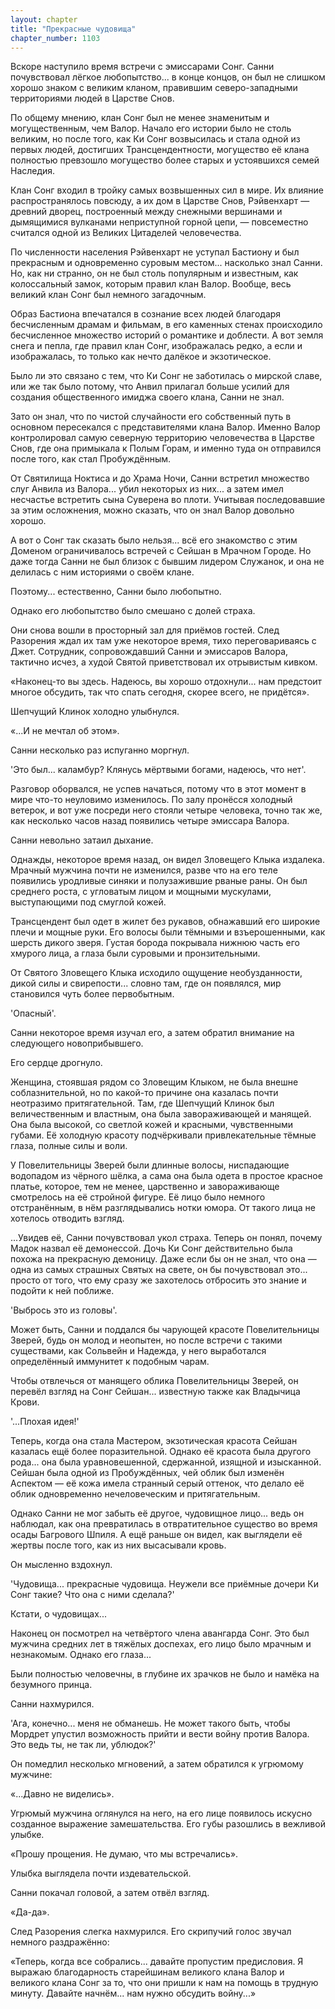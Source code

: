 ```yaml
---
layout: chapter
title: "Прекрасные чудовища"
chapter_number: 1103
---
```


Вскоре наступило время встречи с эмиссарами Сонг. Санни почувствовал лёгкое любопытство... в конце концов, он был не слишком хорошо знаком с великим кланом, правившим северо-западными территориями людей в Царстве Снов.

По общему мнению, клан Сонг был не менее знаменитым и могущественным, чем Валор. Начало его истории было не столь великим, но после того, как Ки Сонг возвысилась и стала одной из первых людей, достигших Трансцендентности, могущество её клана полностью превзошло могущество более старых и устоявшихся семей Наследия.

Клан Сонг входил в тройку самых возвышенных сил в мире. Их влияние распространялось повсюду, а их дом в Царстве Снов, Рэйвенхарт — древний дворец, построенный между снежными вершинами и дымящимися вулканами неприступной горной цепи, — повсеместно считался одной из Великих Цитаделей человечества.

По численности населения Рэйвенхарт не уступал Бастиону и был прекрасным и одновременно суровым местом... насколько знал Санни. Но, как ни странно, он не был столь популярным и известным, как колоссальный замок, которым правил клан Валор. Вообще, весь великий клан Сонг был немного загадочным.

Образ Бастиона впечатался в сознание всех людей благодаря бесчисленным драмам и фильмам, в его каменных стенах происходило бесчисленное множество историй о романтике и доблести. А вот земля снега и пепла, где правил клан Сонг, изображалась редко, а если и изображалась, то только как нечто далёкое и экзотическое.

Было ли это связано с тем, что Ки Сонг не заботилась о мирской славе, или же так было потому, что Анвил прилагал больше усилий для создания общественного имиджа своего клана, Санни не знал.

Зато он знал, что по чистой случайности его собственный путь в основном пересекался с представителями клана Валор. Именно Валор контролировал самую северную территорию человечества в Царстве Снов, где она примыкала к Полым Горам, и именно туда он отправился после того, как стал Пробуждённым.

От Святилища Ноктиса и до Храма Ночи, Санни встретил множество слуг Анвила из Валора... убил некоторых из них... а затем имел несчастье встретить сына Суверена во плоти. Учитывая последовавшие за этим осложнения, можно сказать, что он знал Валор довольно хорошо.

А вот о Сонг так сказать было нельзя... всё его знакомство с этим Доменом ограничивалось встречей с Сейшан в Мрачном Городе. Но даже тогда Санни не был близок с бывшим лидером Служанок, и она не делилась с ним историями о своём клане.

Поэтому... естественно, Санни было любопытно.

Однако его любопытство было смешано с долей страха.

Они снова вошли в просторный зал для приёмов гостей. След Разорения ждал их там уже некоторое время, тихо переговариваясь с Джет. Сотрудник, сопровождавший Санни и эмиссаров Валора, тактично исчез, а худой Святой приветствовал их отрывистым кивком.

«Наконец-то вы здесь. Надеюсь, вы хорошо отдохнули... нам предстоит многое обсудить, так что спать сегодня, скорее всего, не придётся».

Шепчущий Клинок холодно улыбнулся.

«...И не мечтал об этом».

Санни несколько раз испуганно моргнул.

'Это был... каламбур? Клянусь мёртвыми богами, надеюсь, что нет'.

Разговор оборвался, не успев начаться, потому что в этот момент в мире что-то неуловимо изменилось. По залу пронёсся холодный ветерок, и вот уже посреди него стояли четыре человека, точно так же, как несколько часов назад появились четыре эмиссара Валора.

Санни невольно затаил дыхание.

Однажды, некоторое время назад, он видел Зловещего Клыка издалека. Мрачный мужчина почти не изменился, разве что на его теле появились уродливые синяки и полузажившие рваные раны. Он был среднего роста, с угловатым лицом и мощными мускулами, выступающими под смуглой кожей.

Трансцендент был одет в жилет без рукавов, обнажавший его широкие плечи и мощные руки. Его волосы были тёмными и взъерошенными, как шерсть дикого зверя. Густая борода покрывала нижнюю часть его хмурого лица, а глаза были суровыми и пронзительными.

От Святого Зловещего Клыка исходило ощущение необузданности, дикой силы и свирепости... словно там, где он появлялся, мир становился чуть более первобытным.

'Опасный'.

Санни некоторое время изучал его, а затем обратил внимание на следующего новоприбывшего.

Его сердце дрогнуло.

Женщина, стоявшая рядом со Зловещим Клыком, не была внешне соблазнительной, но по какой-то причине она казалась почти неотразимо притягательной. Там, где Шепчущий Клинок был величественным и властным, она была завораживающей и манящей. Она была высокой, со светлой кожей и красными, чувственными губами. Её холодную красоту подчёркивали привлекательные тёмные глаза, полные силы и воли.

У Повелительницы Зверей были длинные волосы, ниспадающие водопадом из чёрного шёлка, а сама она была одета в простое красное платье, которое, тем не менее, царственно и завораживающе смотрелось на её стройной фигуре. Её лицо было немного отстранённым, в нём разглядывались нотки юмора. От такого лица не хотелось отводить взгляд.

...Увидев её, Санни почувствовал укол страха. Теперь он понял, почему Мадок назвал её демонессой. Дочь Ки Сонг действительно была похожа на прекрасную демоницу. Даже если бы он не знал, что она — одна из самых страшных Святых на свете, он бы почувствовал это... просто от того, что ему сразу же захотелось отбросить это знание и подойти к ней поближе.

'Выбрось это из головы'.

Может быть, Санни и поддался бы чарующей красоте Повелительницы Зверей, будь он молод и неопытен, но после встречи с такими существами, как Сольвейн и Надежда, у него выработался определённый иммунитет к подобным чарам.

Чтобы отвлечься от манящего облика Повелительницы Зверей, он перевёл взгляд на Сонг Сейшан... известную также как Владычица Крови.

'...Плохая идея!'

Теперь, когда она стала Мастером, экзотическая красота Сейшан казалась ещё более поразительной. Однако её красота была другого рода... она была уравновешенной, сдержанной, изящной и изысканной. Сейшан была одной из Пробуждённых, чей облик был изменён Аспектом — её кожа имела странный серый оттенок, что делало её облик одновременно нечеловеческим и притягательным.

Однако Санни не мог забыть её другое, чудовищное лицо... ведь он наблюдал, как она превратилась в отвратительное существо во время осады Багрового Шпиля. А ещё раньше он видел, как выглядели её жертвы после того, как из них высасывали кровь.

Он мысленно вздохнул.

'Чудовища... прекрасные чудовища. Неужели все приёмные дочери Ки Сонг такие? Что она с ними сделала?'

Кстати, о чудовищах...

Наконец он посмотрел на четвёртого члена авангарда Сонг. Это был мужчина средних лет в тяжёлых доспехах, его лицо было мрачным и незнакомым. Однако его глаза...

Были полностью человечны, в глубине их зрачков не было и намёка на безумного принца.

Санни нахмурился.

'Ага, конечно... меня не обманешь. Не может такого быть, чтобы Мордрет упустил возможность прийти и вести войну против Валора. Это ведь ты, не так ли, ублюдок?'

Он помедлил несколько мгновений, а затем обратился к угрюмому мужчине:

«...Давно не виделись».

Угрюмый мужчина оглянулся на него, на его лице появилось искусно созданное выражение замешательства. Его губы разошлись в вежливой улыбке.

«Прошу прощения. Не думаю, что мы встречались».

Улыбка выглядела почти издевательской.

Санни покачал головой, а затем отвёл взгляд.

«Да-да».

След Разорения слегка нахмурился. Его скрипучий голос звучал немного раздражённо:

«Теперь, когда все собрались... давайте пропустим предисловия. Я выражаю благодарность старейшинам великого клана Валор и великого клана Сонг за то, что они пришли к нам на помощь в трудную минуту. Давайте начнём... нам нужно обсудить войну...»